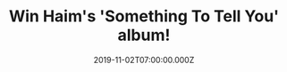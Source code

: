 ---
campaign-uuid: "c-90181677-3d3b-49df-bb3a-55a71e852b4a"
type: "Competition"
category: "Music"
date: "2019-11-02T07:00:00.000Z"
end-date: "2019-01-02T23:59:00.000Z"
disable-form: false
is_promoted: true
has_entry_page: true
title: "Win Haim's 'Something To Tell You' album!"
competition-description: "<p>We have on our hands the album from Los Angeles indie-rock\
  \ siblings Haim: 'Something To Tell You'. A record rooted in the bass flicks, shimmering\
  \ synths and lovelorn lyrics that defined their debut. We are giving away a copy\
  \ of Haim's  album to one lucky NME AAA member to win.</p>\n<p>Click below for a\
  \ chance to win!</p>\n"
hero-header: "Win Haim's 'Something To Tell You' album!"
terms-confirmation: "N/A"
banner-img: "https://assets.expresslyapp.com/asset-88218160-cb5c-44a9-bfbd-ea3fcc34381a.jpg"
logo-left-href: "aaa.nme.com"
logo-left-image: "https://assets.expresslyapp.com/asset-d0070214-97e6-4c47-ae20-36ca0751d215.jpg"
logo-left-title: "NME AAA"
bg-image-hero: "https://assets.expresslyapp.com/asset-298a41e0-c019-4ae5-800e-f28e811c40b5.jpg"
bg-image-first: "https://assets.expresslyapp.com/asset-2717dece-6f57-4389-bfed-d89f9584ea9f.jpg"
section1-content: "<p>'Something To Tell You' is American pop rock band Haims second\
  \ album. A record rooted in the bass flicks, shimmering synths and lovelorn lyrics\
  \ that defined their debut. Right Now, Want You Back, Ready For You... are some\
  \ of the hits you could find in their amazing album.</p>\n<p>We are giving away\
  \ a copy to one lucky NME AAA member to win. Are you their biggest fan? Click below\
  \ for a chance to win it now!</p>\n"
entry-title: "Win Haim's 'Something To Tell You' album!"
entry-content: "<p>Enter the draw to win Haim's 'Something To Tell You' album by completing\
  \ the form below before 23:59 on the 2nd of January 2019.</p>\n"
has-winner: false
prize-description: "Haim 'Something To Tell You' album!"
special-conditions: "Multiple entries are allowed up to one every day."
country-restrictions:
- "GB"
---